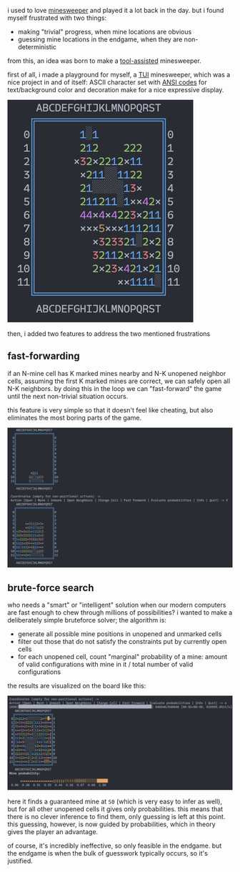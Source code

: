 i used to love [minesweeper](https://minesweeperonline.com/) and played it a lot back in the day.
but i found myself frustrated with two things:
- making "trivial" progress, when mine locations are obvious
- guessing mine locations in the endgame, when they are non-deterministic

from this, an idea was born to make a [tool-assisted](https://en.wikipedia.org/wiki/Tool-assisted_speedrun)
minesweeper.

first of all, i made a playground for myself, a [TUI](https://en.wikipedia.org/wiki/Text-based_user_interface)
minesweeper, which was a nice project in and of itself: ASCII character set with
[ANSI codes](https://en.wikipedia.org/wiki/ANSI_escape_code) for text/background color and decoration make
for a nice expressive display.

![minesweeper screenshot](media/minesweeper-1.png)

then, i added two features to address the two mentioned frustrations

## fast-forwarding

if an N-mine cell has K marked mines nearby and N-K unopened neighbor cells, assuming the first K marked mines
are correct, we can safely open all N-K neighbors. by doing this in the loop we can "fast-forward" the game until
the next non-trivial situation occurs.

this feature is very simple so that it doesn't feel like cheating, but also eliminates the most boring parts
of the game.

![minesweeper screenshot --- fast-forwarding](media/minesweeper-2.png)

## brute-force search

who needs a "smart" or "intelligent" solution when our modern computers are fast enough to chew through
millions of possibilities? i wanted to make a deliberately simple bruteforce solver; the algorithm is:
- generate all possible mine positions in unopened and unmarked cells
- filter out those that do not satisfy the constraints put by currently open cells
- for each unopened cell, count "marginal" probability of a mine: amount of valid configurations with mine
  in it / total number of valid configurations

the results are visualized on the board like this:

![minesweeper screenshot --- brute-forcing](media/minesweeper-3.png)

here it finds a guaranteed mine at `S0` (which is very easy to infer as well), but for all other unopened cells
it gives only probabilities. this means that there is no clever inference to find them, only guessing is
left at this point. this guessing, however, is now guided by probabilities, which in theory gives the player an
advantage.

of course, it's incredibly ineffective, so only feasible in the endgame. but the endgame is when the bulk of
guesswork typically occurs, so it's justified.

